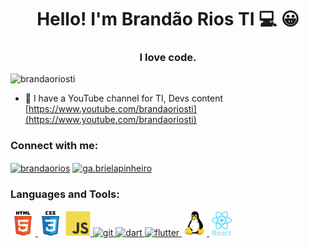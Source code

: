 <h1 align="center">Hello! I'm  Brandão Rios TI 💻 😀 </h1>
<h3 align="center">I love code.</h3>

<p align="left"> <img src="https://komarev.com/ghpvc/?username=brandaoriosti&label=Profile%20views&color=0e75b6&style=flat" alt="brandaoriosti" /> </p>

- 📝 I have a YouTube channel for TI, Devs  content [https://www.youtube.com/brandaoriosti](https://www.youtube.com/brandaoriosti)

  


<h3 align="left">Connect with me:</h3>
<p align="left">
<a href="https://linkedin.com/in/brandaoriosti" target="blank"><img align="center" src="https://cdn.jsdelivr.net/npm/simple-icons@3.0.1/icons/linkedin.svg" alt="brandaorios" height="30" width="40" /></a>
<a href="https://instagram.com/brandaoriosti" target="blank"><img align="center" src="https://cdn.jsdelivr.net/npm/simple-icons@3.0.1/icons/instagram.svg" alt="ga.brielapinheiro" height="30" width="40" /></a>
</p>

<h3 align="left">Languages and Tools:</h3>
<p align="left"> <a href="https://www.w3.org/html/" target="_blank"> <img src="https://raw.githubusercontent.com/devicons/devicon/master/icons/html5/html5-original-wordmark.svg" alt="html5" width="40" height="40"/> <a href="https://www.w3schools.com/css/" target="_blank"> </a>  <img src="https://raw.githubusercontent.com/devicons/devicon/master/icons/css3/css3-original-wordmark.svg" alt="css3" width="40" height="40"/> </a> <a href="https://developer.mozilla.org/en-US/docs/Web/JavaScript" target="_blank"> <img src="https://raw.githubusercontent.com/devicons/devicon/master/icons/javascript/javascript-original.svg" alt="javascript" width="40" height="40"/> </a> <a href="https://git-scm.com/" target="_blank"> <img src="https://www.vectorlogo.zone/logos/git-scm/git-scm-icon.svg" alt="git" width="40" height="40"/> </a>  <a href="https://dart.dev" target="_blank"> <img src="https://www.vectorlogo.zone/logos/dartlang/dartlang-icon.svg" alt="dart" width="40" height="40"/> </a> <a href="https://flutter.dev" target="_blank"> <img src="https://www.vectorlogo.zone/logos/flutterio/flutterio-icon.svg" alt="flutter" width="40" height="40"/> </a>  <a href="https://www.linux.org/" target="_blank"> <img src="https://raw.githubusercontent.com/devicons/devicon/master/icons/linux/linux-original.svg" alt="linux" width="40" height="40"/> </a> <a href="https://reactjs.org/" target="_blank"> <img src="https://raw.githubusercontent.com/devicons/devicon/master/icons/react/react-original-wordmark.svg" alt="react" width="40" height="40"/>

